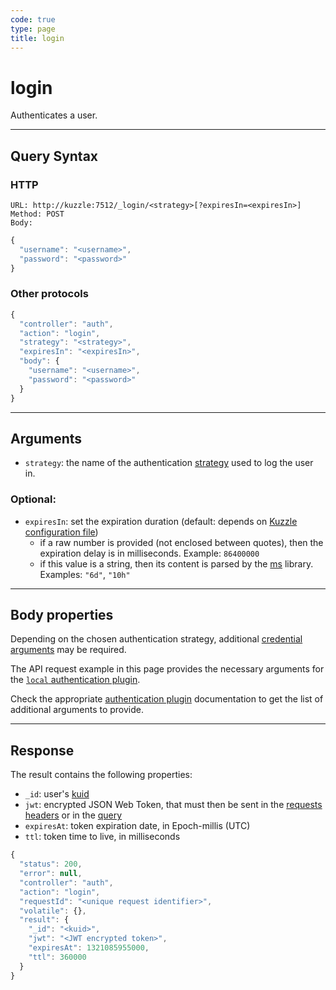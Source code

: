 ```yaml
---
code: true
type: page
title: login
---
```


# login



Authenticates a user.

---

## Query Syntax

### HTTP

```http
URL: http://kuzzle:7512/_login/<strategy>[?expiresIn=<expiresIn>]
Method: POST
Body:
```

```js
{
  "username": "<username>",
  "password": "<password>"
}
```

### Other protocols

```js
{
  "controller": "auth",
  "action": "login",
  "strategy": "<strategy>",
  "expiresIn": "<expiresIn>",
  "body": {
    "username": "<username>",
    "password": "<password>"
  }
}
```

---

## Arguments

- `strategy`: the name of the authentication [strategy](/core/1/guides/kuzzle-depth/authentication#authentication) used to log the user in.

### Optional:

- `expiresIn`: set the expiration duration (default: depends on [Kuzzle configuration file](/core/1/guides/essentials/configuration))
  - if a raw number is provided (not enclosed between quotes), then the expiration delay is in milliseconds. Example: `86400000`
  - if this value is a string, then its content is parsed by the [ms](https://www.npmjs.com/package/ms) library. Examples: `"6d"`, `"10h"`

---

## Body properties

Depending on the chosen authentication strategy, additional [credential arguments](/core/1/guides/kuzzle-depth/authentication#authentication) may be required.

The API request example in this page provides the necessary arguments for the [`local` authentication plugin](https://github.com/kuzzleio/kuzzle-plugin-auth-passport-local).

Check the appropriate [authentication plugin](/core/1/plugins/guides/strategies) documentation to get the list of additional arguments to provide.

---

## Response

The result contains the following properties:

- `_id`: user's [kuid](/core/1/guides/kuzzle-depth/authentication#the-kuzzle-user-identifier)
- `jwt`: encrypted JSON Web Token, that must then be sent in the [requests headers](/core/1/api/essentials/query-syntax#http) or in the [query](/core/1/api/essentials/query-syntax#other-protocols)
- `expiresAt`: token expiration date, in Epoch-millis (UTC)
- `ttl`: token time to live, in milliseconds

```js
{
  "status": 200,
  "error": null,
  "controller": "auth",
  "action": "login",
  "requestId": "<unique request identifier>",
  "volatile": {},
  "result": {
    "_id": "<kuid>",
    "jwt": "<JWT encrypted token>",
    "expiresAt": 1321085955000,
    "ttl": 360000
  }
}
```
